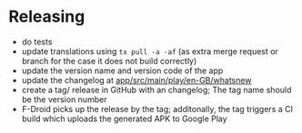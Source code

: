 # Releasing

- do tests
- update translations using ``tx pull -a -af`` (as extra merge request or branch for the case it does not build correctly)
- update the version name and version code of the app
- update the changelog at [app/src/main/play/en-GB/whatsnew](https://github.com/syncthing/syncthing-lite/blob/master/app/src/main/play/en-GB/whatsnew)
- create a tag/ release in GitHub with an changelog; The tag name should be the version number
- F-Droid picks up the release by the tag; additonally, the tag triggers a CI build which uploads the generated APK to Google Play
